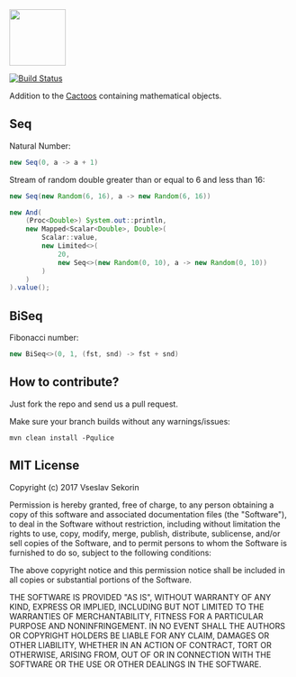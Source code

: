 <img src="http://cf.jare.io/?u=http%3A%2F%2Fwww.yegor256.com%2Fimages%2Fbooks%2Felegant-objects%2Fcactus.svg" height="100px" />

[![Build Status](https://travis-ci.org/VsSekorin/cactoos-math.svg?branch=master)](https://travis-ci.org/VsSekorin/cactoos-math)

Addition to the [Cactoos](https://github.com/yegor256/cactoos) containing mathematical objects.

## Seq

Natural Number:
```java
new Seq(0, a -> a + 1)
```
Stream of random double greater than or equal to 6 and less than 16:
```java
new Seq(new Random(6, 16), a -> new Random(6, 16))
```
```java
new And(
    (Proc<Double>) System.out::println,
    new Mapped<Scalar<Double>, Double>(
        Scalar::value,
        new Limited<>(
            20,
            new Seq<>(new Random(0, 10), a -> new Random(0, 10))
        )
    )
).value();
```

## BiSeq

Fibonacci number:
```java
new BiSeq<>(0, 1, (fst, snd) -> fst + snd)
```

## How to contribute?

Just fork the repo and send us a pull request.

Make sure your branch builds without any warnings/issues:

```
mvn clean install -Pqulice
```

## MIT License

Copyright (c) 2017 Vseslav Sekorin

Permission is hereby granted, free of charge, to any person obtaining a copy
of this software and associated documentation files (the "Software"), to deal
in the Software without restriction, including without limitation the rights
to use, copy, modify, merge, publish, distribute, sublicense, and/or sell
copies of the Software, and to permit persons to whom the Software is
furnished to do so, subject to the following conditions:

The above copyright notice and this permission notice shall be included in all
copies or substantial portions of the Software.

THE SOFTWARE IS PROVIDED "AS IS", WITHOUT WARRANTY OF ANY KIND, EXPRESS OR
IMPLIED, INCLUDING BUT NOT LIMITED TO THE WARRANTIES OF MERCHANTABILITY,
FITNESS FOR A PARTICULAR PURPOSE AND NONINFRINGEMENT. IN NO EVENT SHALL THE
AUTHORS OR COPYRIGHT HOLDERS BE LIABLE FOR ANY CLAIM, DAMAGES OR OTHER
LIABILITY, WHETHER IN AN ACTION OF CONTRACT, TORT OR OTHERWISE, ARISING FROM,
OUT OF OR IN CONNECTION WITH THE SOFTWARE OR THE USE OR OTHER DEALINGS IN THE
SOFTWARE.

